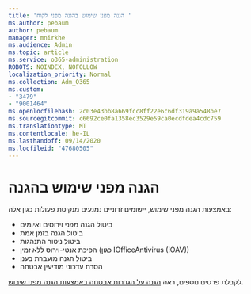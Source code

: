 ```yaml
---
title: 'הגנה מפני שימוש בהגנה מפני לקוח '
ms.author: pebaum
author: pebaum
manager: mnirkhe
ms.audience: Admin
ms.topic: article
ms.service: o365-administration
ROBOTS: NOINDEX, NOFOLLOW
localization_priority: Normal
ms.collection: Adm_O365
ms.custom:
- "3479"
- "9001464"
ms.openlocfilehash: 2c03e43bb8a669fcc8ff22e6c6df319a9a548be7
ms.sourcegitcommit: c6692ce0fa1358ec3529e59ca0ecdfdea4cdc759
ms.translationtype: MT
ms.contentlocale: he-IL
ms.lasthandoff: 09/14/2020
ms.locfileid: "47680505"
---
```

# <a name="defender-tamper-protection"></a>הגנה מפני שימוש בהגנה 

באמצעות הגנה מפני שימוש, יישומים זדוניים נמנעים מנקיטת פעולות כגון אלה:

- ביטול הגנה מפני וירוסים ואיומים
- ביטול הגנה בזמן אמת
- ביטול ניטור התנהגות
- הפיכת אנטי-וירוס ללא זמין (כגון IOfficeAntivirus (IOAV))
- ביטול הגנה מועברת בענן
- הסרת עדכוני מודיעין אבטחה

לקבלת פרטים נוספים, ראה [הגנה על הגדרות אבטחה באמצעות הגנה מפני שיבוש](https://docs.microsoft.com/windows/security/threat-protection/windows-defender-antivirus/prevent-changes-to-security-settings-with-tamper-protection).